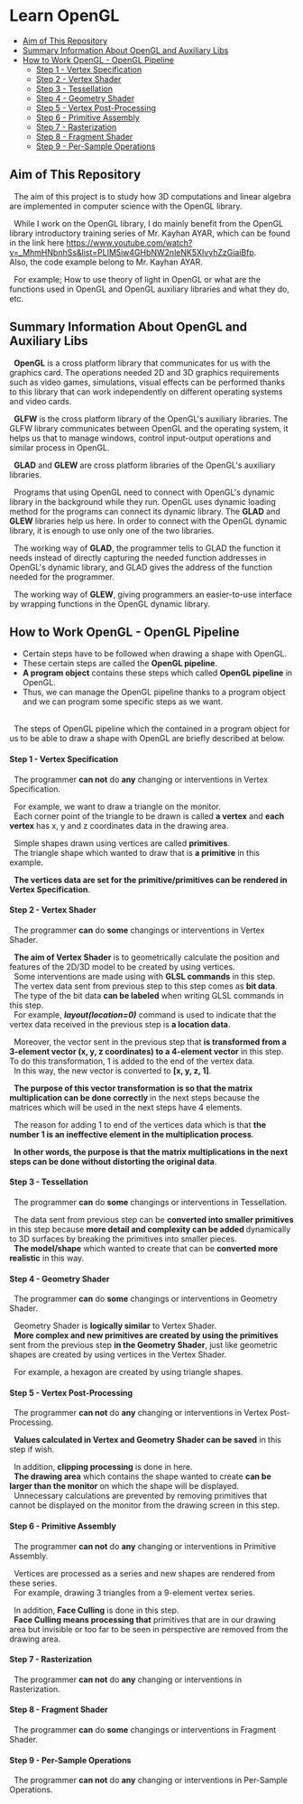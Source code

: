 #  <b> Learn OpenGL </b>
* [Aim of This Repository](#aim)
* [Summary Information About OpenGL and Auxiliary Libs](#siao)
* [How to Work OpenGL - OpenGL Pipeline](#hwopengl)
    * [Step 1 - Vertex Specification](#step1)
    * [Step 2 - Vertex Shader](#step2)
    * [Step 3 - Tessellation](#step3)
    * [Step 4 - Geometry Shader](#step4)
    * [Step 5 - Vertex Post-Processing](#step5)
    * [Step 6 - Primitive Assembly](#step6)
    * [Step 7 - Rasterization](#step7)
    * [Step 8 - Fragment Shader](#step8)
    * [Step 9 - Per-Sample Operations](#step9)
<!-- * [Some Functions and Their Definitions](#sfatd) -->

<a name="aim"></a>

## <b> Aim of This Repository </b>
&nbsp; The aim of this project is to study how 3D computations and linear algebra are implemented in computer science with the OpenGL library.

&nbsp; While I work on the OpenGL library, I do mainly benefit from the OpenGL library introductory training series of Mr. Kayhan AYAR, which can be found in the link here https://www.youtube.com/watch?v=_MhmHNbnhSs&list=PLIM5iw4GHbNW2nleNK5XIvyhZzGiaiBfp. </br>
Also, the code example belong to Mr. Kayhan AYAR.

&nbsp; For example; How to use theory of light in OpenGL or what are the functions used in OpenGL and OpenGL auxiliary libraries and what they do, etc.

<a name="siao"></a>

##  <b> Summary Information About OpenGL and Auxiliary Libs </b>
&nbsp; <b>OpenGL</b> is a cross platform library that communicates for us with the graphics card. The operations needed 2D and 3D graphics requirements such as video games, simulations, visual effects can be performed thanks to this library that can work independently on different operating systems and video cards. 

&nbsp; <b>GLFW</b> is the cross platform library of the OpenGL's auxiliary libraries. The GLFW library communicates between OpenGL and the operating system, it helps us that to manage windows, control input-output operations and similar process in OpenGL.

&nbsp; <b>GLAD</b> and <b>GLEW</b> are cross platform libraries of the OpenGL's auxiliary libraries. 

&nbsp; Programs that using OpenGL need to connect with OpenGL's dynamic library in the background while they run. OpenGL uses dynamic loading method for the programs can connect its dynamic library. The <b>GLAD</b> and <b>GLEW</b> libraries help us here. In order to connect with the OpenGL dynamic library, it is enough to use only one of the two libraries.

&nbsp; The working way of <b>GLAD</b>, the programmer tells to GLAD the function it needs instead of directly capturing the needed function addresses in OpenGL's dynamic library, and GLAD gives the address of the function needed for the programmer.

&nbsp; The working way of <b>GLEW</b>, giving programmers an easier-to-use interface by wrapping functions in the OpenGL dynamic library.


<a name="hwopengl"></a>

##  <b> How to Work OpenGL - OpenGL Pipeline </b>
* Certain steps have to be followed when drawing a shape with OpenGL.
* These certain steps are called the <b>OpenGL pipeline</b>.
* <b>A program object</b> contains these steps which called <b>OpenGL pipeline</b> in OpenGL.
* Thus, we can manage the OpenGL pipeline thanks to a program object and we can program some specific steps as we want. </br></br>

&nbsp; The steps of OpenGL pipeline which the contained in a program object for us to be able to draw a shape with OpenGL are briefly described at below.

<a name="step1"></a>

#### Step 1 - Vertex Specification
&nbsp; The programmer <b>can not</b> do <b>any</b> changing or interventions in Vertex Specification.  <p>
&nbsp; For example, we want to draw a triangle on the monitor. </br>
&nbsp; Each corner point of the triangle to be drawn is called <b>a vertex</b> and <b>each vertex</b> has x, y and z coordinates data in the drawing area.</br>

&nbsp; Simple shapes drawn using vertices are called <b>primitives</b>.</br>
&nbsp; The triangle shape which wanted to draw that is <b>a primitive</b> in this  example. </br>

&nbsp; <b> The vertices data are set for the primitive/primitives can be rendered in Vertex Specification</b>. </br>

<a name="step2"></a>

#### Step 2 - Vertex Shader

&nbsp; The programmer <b>can</b> do <b>some</b> changings or interventions in Vertex Shader. <p> 

&nbsp; <b>The aim of Vertex Shader</b> is to geometrically calculate the position and features of the 2D/3D model to be created by using vertices. </br>
&nbsp; Some interventions are made using with <b>GLSL commands</b> in this step.</br>
&nbsp; The vertex data sent from previous step to this step comes as <b>bit data</b>.</br>
&nbsp; The type of the bit data <b>can be labeled</b> when writing GLSL commands in this step.</br>
&nbsp; For example, <b><i>layout(location=0)</i></b> command is used to indicate that the vertex data received in the previous step is <b>a location data</b>.</br> 

&nbsp; Moreover, the vector sent in the previous step that <b>is transformed from a 3-element vector (x, y, z coordinates) to a 4-element vector</b> in this step. To do this transformation, 1 is added to the end of the vertex data.  </br>
&nbsp; In this way, the new vector is converted to <b>[x, y, z, 1]</b>.</br>

&nbsp; <b>The purpose of this vector transformation is so that the matrix multiplication can be done correctly </b> in the next steps because the matrices which will be used in the next steps have 4 elements.  </br>

&nbsp; The reason for adding 1 to end of the vertices data which is that <b>the number 1 is an ineffective element in the multiplication process</b>.  </br>

&nbsp; <b>In other words, the purpose is that the matrix multiplications in the next steps can be done without distorting the original data</b>.  </br>

<a name="step3"></a>

#### Step 3 - Tessellation

&nbsp; The programmer <b>can</b> do <b>some</b> changings or interventions in Tessellation.<p> 

&nbsp; The data sent from previous step can be <b>converted into smaller primitives</b> in this step because <b> more detail and complexity can be added </b> dynamically to 3D surfaces by breaking the primitives into smaller pieces. </br>
&nbsp; <b>The model/shape</b> which wanted to create that can be <b>converted more realistic</b> in this way. </br>

<a name="step4"></a>

#### Step 4 - Geometry Shader

&nbsp; The programmer <b>can</b> do <b>some</b> changings or interventions in Geometry Shader.<p> 

&nbsp; Geometry Shader is <b>logically similar</b> to Vertex Shader. </br>
&nbsp; <b>More complex and new primitives are created by using the primitives</b> sent from the previous step <b> in the Geometry Shader</b>, just like geometric shapes are created by using vertices in the Vertex Shader. </br>

&nbsp; For example, a hexagon are created by using triangle shapes. </br>

<a name="step5"></a>

#### Step 5 - Vertex Post-Processing

&nbsp; The programmer <b>can not</b> do <b>any</b> changing or interventions in Vertex Post-Processing.<p>

&nbsp; <b>Values calculated in Vertex and Geometry Shader can be saved</b> in this step if wish.<p>
&nbsp; In addition, <b>clipping processing</b> is done in here. </br>
&nbsp; <b>The drawing area</b> which contains the shape wanted to create <b>can be larger than the monitor</b> on which the shape will be displayed. </br>
&nbsp; Unnecessary calculations are prevented by removing primitives that cannot be displayed on the monitor from the drawing screen in this step.</br>

<a name="step6"></a>

#### Step 6 - Primitive Assembly

&nbsp; The programmer <b>can not</b> do <b>any</b> changing or interventions in Primitive Assembly.<p>

&nbsp; Vertices are processed as a series and new shapes are rendered from these series.</br>
&nbsp; For example, drawing 3 triangles from a 9-element vertex series.</br>

&nbsp; In addition, <b>Face Culling</b> is done in this step. </br>
&nbsp; <b>Face Culling means processing that</b> primitives that are in our drawing area but invisible or too far to be seen in perspective are removed from the drawing area.</br>

<a name="step7"></a>

#### Step 7 - Rasterization

&nbsp; The programmer <b>can not</b> do <b>any</b> changing or interventions in Rasterization.<p>


<a name="step8"></a>

#### Step 8 - Fragment Shader

&nbsp; The programmer <b>can</b> do <b>some</b> changings or interventions in Fragment Shader.  <p> 

<a name="step9"></a>

#### Step 9 - Per-Sample Operations

&nbsp; The programmer <b>can not</b> do <b>any</b> changing or interventions in  Per-Sample Operations.  <p>

<a name="sfatd"></a>

<!-- ##  <b> Some Functions and Their Definitions </b> -->







